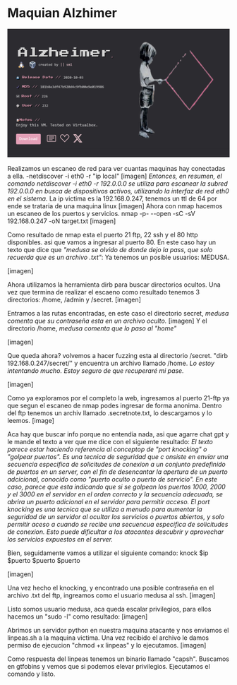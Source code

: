 # Maquian Alzhimer
![imagen](https://github.com/Qu0kk4/Qu0kk4/blob/main/HackMyVm/image/Captura%20de%20pantalla%202024-03-19%20220438.png)

Realizamos un escaneo de red para ver cuantas maquinas hay conectadas a ella.
-netdiscover -i eth0 -r "ip local"
[imagen]
*Entonces, en resumen, el comando netdiscover -i eth0 -r 192.0.0.0 se utiliza para escanear la subred 192.0.0.0 en busca de dispositivos activos, utilizando la interfaz de red eth0 en el sistema.*
La ip victima es la 192.168.0.247, tenemos un ttl de 64 por ende se trataria de una maquina linux
[imagen]
Ahora con nmap hacemos un escaneo de los puertos y servicios.
nmap -p- --open -sC -sV 192.168.0.247 -oN target.txt
[imagen]

Como resultado de nmap esta el puerto 21 ftp, 22 ssh y el 80 http disponibles. asi que vamos a ingresar al puerto 80.
En este caso hay un texto que dice que *"medusa se olvido de donde dejo la pass, que solo recuerda que es un archivo .txt"*:
Ya tenemos un posible usuarios: MEDUSA.

[imagen]

Ahora utilizamos la herramienta dirb para buscar directorios ocultos. Una vez que termina de realizar el escaeno como resultado tenemos 3 directorios: /home, /admin y /secret.
[imagen]

Entramos a las rutas encontradas, en este caso el directorio secret, *medusa comenta que su contraseña esta en un archivo oculto.*
[imagen]
Y el directorio /home, *medusa comenta que lo paso al "home"*

[imagen]

Que queda ahora? volvemos a hacer fuzzing esta al directorio /secret. "dirb 192.168.0.247/secret/" y encuentra un archivo llamado /home.
*Lo estoy intentando mucho. Estoy seguro de que recuperaré mi pase.*

[imagen]

Como ya exploramos por el completo la web, ingresamos al puerto 21-ftp ya que segun el escaneo de nmap podes ingresar de forma anonima.
Dentro del ftp tenemos un archiv llamado .secretnote.txt, lo descargamos y lo leemos.
[image]

Aca hay que buscar info porque no entendia nada, asi que agarre chat gpt y le mande el texto a ver que me dice con el siguiente resultado:
*El texto parece estar haciendo referencia al conceptop de "port knocking" o "golpear puertos". Es una tecnica de seguridad que c onsiste en enviar una secuencia especifica de solicitudes de conexion a un conjunto predefinido de puertos en un server, con el fin de desencantar la apertura de un puerto adcicional, conocido como "puerto oculto o puerto de servicio".
En este caso, parece que esta indicando que si se golpean los puertos 1000, 2000 y el 3000 en el servidor en el orden correcto y la secuencia adecuada, se abrira un puerto adicional en el servidor para permitir acceso.
El port knocking es una tecnica que se utiliza a menudo para aumentar la seguridad de un servidor al ocultar los servicios o puertos abiertos, y solo permitir aceso a cuando se recibe una secuencua especifica de solicitudes de conexion. Esto puede dificultar a los atacantes descubrir y aprovechar los servicios expuestos en el server.*

Bien, seguidamente vamos a utilizar el siguiente comando:
knock $ip $puerto $puerto $puerto

[imagen]

Una vez hecho el knocking, y encontrado una posible contraseña en el archivo .txt del ftp, ingreamos como el usuario medusa al ssh.
[imagen]

Listo somos usuario medusa, aca queda escalar privilegios, para ellos hacemos un "sudo -l" como resultado:
[imagen]

Abrimos un servidor python en nuestra maquina atacante y nos enviamos el linpeas.sh a la maquina victima.
Una vez recibido el archivo le damos permiso de ejecucion "chmod +x linpeas" y lo ejecutamos.
[imagen]

Como respuesta del linpeas tenemos un binario llamado "capsh". Buscamos en gtfobins y vemos que si podemos elevar privilegios.
Ejecutamos el comando y listo.


